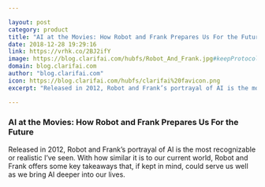 ```yaml
---

layout: post
category: product
title: "AI at the Movies: How Robot and Frank Prepares Us For the Future"
date: 2018-12-28 19:29:16
link: https://vrhk.co/2BJ2ifY
image: https://blog.clarifai.com/hubfs/Robot_And_Frank.jpg#keepProtocol
domain: blog.clarifai.com
author: "blog.clarifai.com"
icon: https://blog.clarifai.com/hubfs/clarifai%20favicon.png
excerpt: "Released in 2012, Robot and Frank’s portrayal of AI is the most recognizable or realistic I’ve seen. With how similar it is to our current world, Robot and Frank offers some key takeaways that, if kept in mind, could serve us well as we bring AI deeper into our lives."

---
```


### AI at the Movies: How Robot and Frank Prepares Us For the Future

Released in 2012, Robot and Frank’s portrayal of AI is the most recognizable or realistic I’ve seen. With how similar it is to our current world, Robot and Frank offers some key takeaways that, if kept in mind, could serve us well as we bring AI deeper into our lives.